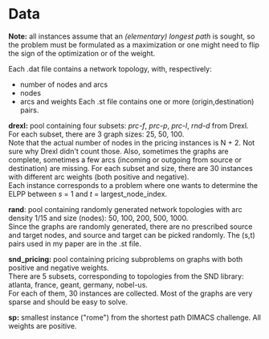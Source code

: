 Data
===

**Note:** all instances assume that an *(elementary) longest path* is sought, so the problem must be formulated as a maximization or one might need to flip the sign of the optimization or of the weight.

Each .dat file contains a network topology, with, respectively:
+ number of nodes and arcs
+ nodes
+ arcs and weights
Each .st file contains one or more (origin,destination) pairs.

**drexl:** pool containing four subsets: *prc-f*, *prc-p*, *prc-l*, *rnd-d* from Drexl.   
For each subset, there are 3 graph sizes: 25, 50, 100.  
Note that the actual number of nodes in the pricing instances is N + 2. Not sure why Drexl didn't count those. Also, sometimes the graphs are complete, sometimes a few arcs (incoming or outgoing from source or destination) are missing. 
For each subset and size, there are 30 instances with different arc weights (both positive and negative).  
Each instance corresponds to a problem where one wants to determine the ELPP between *s* = 1 and  *t* = largest_node_index.  

**rand**: pool containing randomly generated network topologies with arc density 1/15 and size (nodes): 50, 100, 200, 500, 1000.  
Since the graphs are randomly generated, there are no prescribed source and target nodes, and source and target can be picked randomly.
The (s,t) pairs used in my paper are in the .st file.

**snd_pricing:** pool containing pricing subproblems on graphs with both positive and negative weights.  
There are 5 subsets, corresponding to topologies from the SND library: atlanta, france, geant, germany, nobel-us.  
For each of them, 30 instances are collected. 
Most of the graphs are very sparse and should be easy to solve.

**sp:** smallest instance ("rome") from the shortest path DIMACS challenge. All weights are positive.
